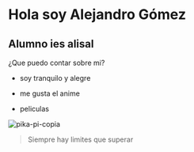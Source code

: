 # Hola soy Alejandro Gómez 
##  Alumno ies alisal 

¿Que puedo contar sobre mi?

 * soy tranquilo y alegre 
 
 * me gusta el  anime
 
 * peliculas 


![pika-pi-copia](https://user-images.githubusercontent.com/115716779/195652026-21616b29-dbc4-48c8-8b49-8dfbd56b3248.jpg)



> Siempre hay limites que superar 
